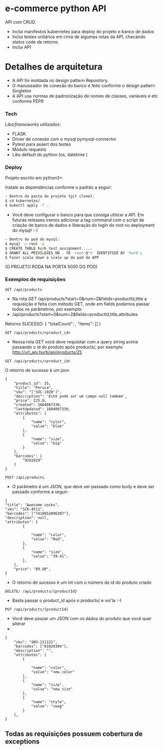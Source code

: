 # e-commerce python API
API com CRUD.

  - Inclui manifestos kubernetes para deploy do projeto e banco de dados
  - Inclui testes unitários em cima de algumas rotas da API, checando status code de retorno
  - Inclui API

# Detalhes de arquitetura

  - A API foi moldada no design pattern Repository.
  - O manuseador de conexão do banco é feito conforme o design pattern Singleton
  - A API usa normas de padronização de nomes de classes, variáveis e etc conforme PEP8

### Tech
 *Libs/frameworks utilizados:*
  - FLASK.
  - Driver de conexão com o mysql pymysql-connector
  - Pytest para assert dos testes
  - Módulo requests
  - Libs default do python (os, datetime )

### Deploy
Projeto escrito em python3+.

Instale as dependências conforme o padrão a seguir:

```sh
- Dentro da pasta do projeto (git clone):
$ cd kubernetes/
$ kubectl apply -f .
```
- Você deve configurar o banco para que consiga utilizar a API. Em futuras releases iremos adicionar a tag command com o script de criação de banco de dados e liberação do login do root no deployment do mysql! :-)
```sh
- Dentro do pod do mysql:
$ mysql -u root -p
$ CREATE TABLE hurb_test_assignment.....
$ GRANT ALL PRIVILEGES ON . TO 'root'@'%' IDENTIFIED BY 'hurb';
$ Fazer scale down e scale up do pod da APP
```

(O PROJETO RODA NA PORTA 5000 DO POD)
### Exemplos de requisições
```GET /api/products```
* Na rota *GET* /api/products?start=0&num=2&fields=productId,title a requisição é feita com método GET, onde em fields podemos passar todos os parâmetros, por exemplo:
* /api/products?start=0&num=2&fields=productId,title,attributes

Retorno SUCESSO:
{
"totalCount"​: <int>​,
"items"​: [​<product>​]
}

```GET /api/products/<product_id>```

* Nessa rota *GET* você deve requisitar com a query string acima passando o id do produto após products/, por exemplo http://url_api.hurb/api/products/25

```GET /api/products/<product_id>```

O retorno de sucesso é um json
```
{
    "product_id": 25,
    "title": "Peruca",
    "sku": "['SOC-1020']",
    "description": 'Este pode ser um campo null também',
    "price": 225.0,
    "created": 1604087330,
    "lastUpdated": 1604087330,
    "attributes": [
        {
            "name": "color",
            "value": "blue"
        },
        {
            "name": "size",
            "value": "big"
        }
    ],
    "barcodes": [
        "9292929"
    ]
}
```

```POST​ /api/products```

- O parâmetro é um JSON, que deve ser passado como body e deve ser passado conforme a seguir:
```
{
​"title": "Awesome socks"​,
"sku"​: "SCK-4511"​,
"barcodes"​: [​"7410852096307"​],
​"description"​: null​,
​"attributes"​: [
        {
​
            "name"​: "color"​,
            "value"​: "Red"​,
        },
        {
​            "name": "size"​,
            "value"​: "39-41"​,
        },
    ],
    ​"price"​: "89.00"​,
}
```
- O retorno de sucesso é um int com o número do id do produto criado

```DELETE​/ /api/products/{productId}```

- Basta passar o product_id após o products/ e voi'la :-)

```PUT /api/products/{productId}```
- Você deve passar um JSON com os dados do produto que você quer alterar
- 
```
{
	"sku": "SKU-111121",
	"barcodes": ["01020304"],
	"description": "",
	"attributes": [
        {

            "name": "color",
            "value": "new color"
        },
        {
            "name": "size",
            "value": "new size"
        },
        {
            "name": "style",
            "value": "swag"
        }        
    ],
}
```

## Todas as requisições possuem cobertura de exceptions


